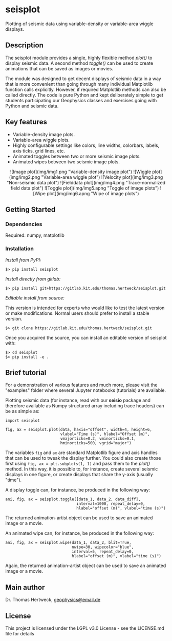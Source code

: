 # seisplot

Plotting of seismic data using variable-density or variable-area wiggle displays.

## Description

The seisplot module provides a single, highly flexible method *plot()* to
display seismic data. A second method *toggle()* can be used to create
animations that can be saved as images or movies.

The module was designed to get decent displays of seismic data in a way that
is more convenient than going through many individual Matplotlib function calls
explicitly. However, if required Matplotlib methods can also be called directly.
The code is pure Python and kept deliberately simple to get students
participating our Geophysics classes and exercises going with Python and
seismic data.

## Key features

* Variable-density image plots.
* Variable-area wiggle plots.
* Highly configurable settings like colors, line widths, colorbars, labels,
  axis ticks, grid lines, etc.
* Animated toggles between two or more seismic image plots.
* Animated wipes between two seismic image plots.

<p align="center">
![Image plot](img/img1.png "Variable-density image plot")
![Wiggle plot](img/img2.png "Variable-area wiggle plot")
![Velocity plot](img/img3.png "Non-seismic data plot")
![Fielddata plot](img/img4.png "Trace-normalized field data plot")
![Toggle plot](img/img5.apng "Toggle of image plots")
![Wipe plot](img/img6.apng "Wipe of image plots")

</p>

## Getting Started

### Dependencies

Required: numpy, matplotlib

### Installation

*Install from PyPI:*

```
$> pip install seisplot
```

*Install directly from gitlab:*

```
$> pip install git+https://gitlab.kit.edu/thomas.hertweck/seisplot.git
```

*Editable install from source:*

This version is intended for experts who would like to test the latest
version or make modifications. Normal users should prefer to install a
stable version.

```
$> git clone https://gitlab.kit.edu/thomas.hertweck/seisplot.git
```

Once you acquired the source, you can install an editable version of seisplot
with:

```
$> cd seisplot
$> pip install -e .
```

## Brief tutorial

For a demonstration of various features and much more, please visit the
"examples" folder where several Jupyter notebooks (tutorials) are available.

Plotting seismic data (for instance, read with our __seisio__ package and
therefore available as Numpy structured array including trace headers) can be
as simple as:

```
import seisplot

fig, ax = seisplot.plot(data, haxis="offset", width=4, height=6,
                        vlabel="Time (s)", hlabel="Offset (m)",
                        vmajorticks=0.2, vminorticks=0.1,
                        hminorticks=500, vgrid="major")
```
The variables `fig` and `ax` are standard Matplotlib figure and axis handles
that can be used to tweak the display further. You could also create those
first using `fig, ax = plt.subplots(1, 1)` and pass them to the *plot()* method.
In this way, it is possible to, for instance, create several seismic displays
in one figure, or create displays that share the y-axis (usually "time").

A display toggle can, for instance, be produced in the following way:

```
ani, fig, ax = seisplot.toggle([data_1, data_2, data_diff],
                               interval=1000, repeat_delay=0,
                               hlabel="offset (m)", vlabel="time (s)")
```
The returned animation-artist object can be used to save an animated image
or a movie.

An animated wipe can, for instance, be produced in the following way:

```
ani, fig, ax = seisplot.wipe(data_1, data_2, blit=True,
                             nwipe=30, wipecolor="blue",
                             interval=5, repeat_delay=0,
                             hlabel="offset (m)", vlabel="time (s)")
```
Again, the returned animation-artist object can be used to save an animated
image or a movie.

## Main author

Dr. Thomas Hertweck, geophysics@email.de

## License

This project is licensed under the LGPL v3.0 License - see the LICENSE.md
file for details

